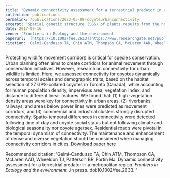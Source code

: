 ```yaml
---
title: "Dynamic connectivity assessment for a terrestrial predator in a metropolitan region."
collection: publications
permalink: /publications/2023-03-09-coyoteurbanconnectivity
excerpt: 'Spatial genetic structure (SGS) of plants results from the nonrandom distribution of related individuals. SGS provides information on gene flow and spatial patterns of genetic diversity within populations. We compared the proportions of studies with SGS among groups and tested for differences in strength of SGS using Sp statistics. The presence of SGS differed among taxonomic groups, with reduced presence in plants dispersed by birds. Strength of SGS was instead significantly influenced by the behaviour of seed dispersal vectors, with higher SGS in plant species dispersed by animals with behavioural traits that result in short seed dispersal distances'
date: 2017-09-16
venue: 'Frontiers in Ecology and the environment'
paperurl: '[https://10.1002/fee.2633](https://www.researchgate.net/publication/369831119_Dynamic_connectivity_assessment_for_a_terrestrial_predator_in_a_metropolitan_region)'
citation: 'Gelmi-Candusso TA, Chin ATM, Thompson CA, McLaren AAD, Wheeldon TJ, Patterson BR, Fortin MJ. Dynamic connectivity assessment for a terrestrial predator in a metropolitan region. <i>Frontiers in Ecology and the environment. </i>.In press. doi:10.1002/fee.2633. '
---
```

Protecting wildlife movement corridors is critical for species conservation. Urban planning often aims to create corridors for animal movement through conservation initiatives. However, research on connectivity for urban wildlife is limited. Here, we assessed connectivity for coyotes dynamically across temporal scales and demographic traits, based on the habitat selection of 27 GPS-collared coyotes in Toronto (Canada), while accounting for human population density, impervious area, vegetation index, and distance to different linear features. We found that: (1) high-vegetation density areas were key for connectivity in urban areas, (2) riverbanks, railways, and areas below power lines were predicted as movement corridors, and (3) commercial and industrial clusters strongly disrupted connectivity. Spatio-temporal differences in connectivity were detected following time of day and coyote social status but not following climate and biological seasonality nor coyote age/sex. Residential roads were pivotal in the temporal dynamism of connectivity. The maintenance and enhancement of dense and diverse vegetation should be considered when managing connectivity corridors in cities. 
[Download paper here](https://www.researchgate.net/publication/369831119_Dynamic_connectivity_assessment_for_a_terrestrial_predator_in_a_metropolitan_region)

Recommended citation: 'Gelmi-Candusso TA, Chin ATM, Thompson CA, McLaren AAD, Wheeldon TJ, Patterson BR, Fortin MJ. Dynamic connectivity assessment for a terrestrial predator in a metropolitan region. <i>Frontiers in Ecology and the environment. </i>.In press. doi:10.1002/fee.2633. '

